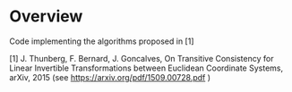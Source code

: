 # Overview
Code implementing the algorithms proposed in [1]

[1] J. Thunberg, F. Bernard, J. Goncalves, On Transitive Consistency for Linear Invertible Transformations between Euclidean Coordinate Systems, arXiv, 2015 (see https://arxiv.org/pdf/1509.00728.pdf )
